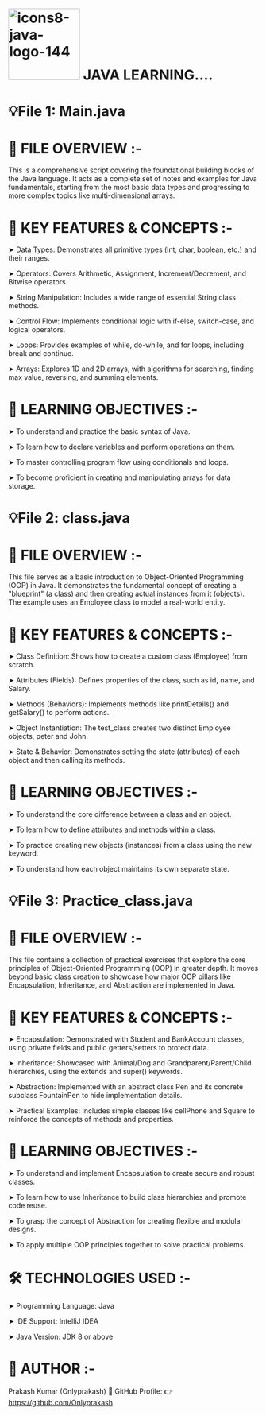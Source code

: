 #  <img width="144" height="144" alt="icons8-java-logo-144" src="https://github.com/user-attachments/assets/24073abe-11b6-412d-938a-a32f61e81b51" /> JAVA LEARNING....

# 💡File 1: Main.java
# 📘 FILE OVERVIEW :-

This is a comprehensive script covering the foundational building blocks of the Java language. It acts as a complete set of notes and examples for Java fundamentals, starting from the most basic data types and progressing to more complex topics like multi-dimensional arrays.

# 🚀 KEY FEATURES & CONCEPTS :-

➤ Data Types: Demonstrates all primitive types (int, char, boolean, etc.) and their ranges.

➤ Operators: Covers Arithmetic, Assignment, Increment/Decrement, and Bitwise operators.

➤ String Manipulation: Includes a wide range of essential String class methods.

➤ Control Flow: Implements conditional logic with if-else, switch-case, and logical operators.

➤ Loops: Provides examples of while, do-while, and for loops, including break and continue.

➤ Arrays: Explores 1D and 2D arrays, with algorithms for searching, finding max value, reversing, and summing elements.

# 🧠 LEARNING OBJECTIVES :-

➤ To understand and practice the basic syntax of Java.

➤ To learn how to declare variables and perform operations on them.

➤ To master controlling program flow using conditionals and loops.

➤ To become proficient in creating and manipulating arrays for data storage.


# 💡File 2: class.java
# 📘 FILE OVERVIEW :-

This file serves as a basic introduction to Object-Oriented Programming (OOP) in Java. It demonstrates the fundamental concept of creating a "blueprint" (a class) and then creating actual instances from it (objects). The example uses an Employee class to model a real-world entity.

# 🚀 KEY FEATURES & CONCEPTS :-

➤ Class Definition: Shows how to create a custom class (Employee) from scratch.

➤ Attributes (Fields): Defines properties of the class, such as id, name, and Salary.

➤ Methods (Behaviors): Implements methods like printDetails() and getSalary() to perform actions.

➤ Object Instantiation: The test_class creates two distinct Employee objects, peter and John.

➤ State & Behavior: Demonstrates setting the state (attributes) of each object and then calling its methods.

# 🧠 LEARNING OBJECTIVES :-

➤ To understand the core difference between a class and an object.

➤ To learn how to define attributes and methods within a class.

➤ To practice creating new objects (instances) from a class using the new keyword.

➤ To understand how each object maintains its own separate state.


# 💡File 3: Practice_class.java
# 📘 FILE OVERVIEW :-

This file contains a collection of practical exercises that explore the core principles of Object-Oriented Programming (OOP) in greater depth. It moves beyond basic class creation to showcase how major OOP pillars like Encapsulation, Inheritance, and Abstraction are implemented in Java.

# 🚀 KEY FEATURES & CONCEPTS :-

➤ Encapsulation: Demonstrated with Student and BankAccount classes, using private fields and public getters/setters to protect data.

➤ Inheritance: Showcased with Animal/Dog and Grandparent/Parent/Child hierarchies, using the extends and super() keywords.

➤ Abstraction: Implemented with an abstract class Pen and its concrete subclass FountainPen to hide implementation details.

➤ Practical Examples: Includes simple classes like cellPhone and Square to reinforce the concepts of methods and properties.

# 🧠 LEARNING OBJECTIVES :-

➤ To understand and implement Encapsulation to create secure and robust classes.

➤ To learn how to use Inheritance to build class hierarchies and promote code reuse.

➤ To grasp the concept of Abstraction for creating flexible and modular designs.

➤ To apply multiple OOP principles together to solve practical problems.

# 🛠️ TECHNOLOGIES USED :-

➤ Programming Language: Java

➤ IDE Support: IntelliJ IDEA

➤ Java Version: JDK 8 or above

# 👤 AUTHOR :-

Prakash Kumar (Onlyprakash)
📎 GitHub Profile:
👉 https://github.com/Onlyprakash

